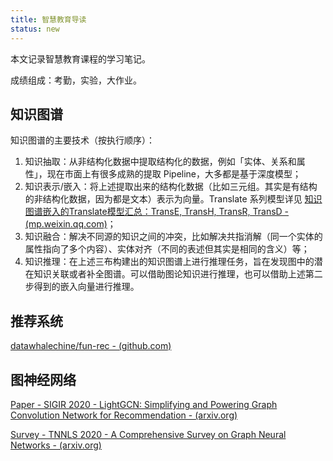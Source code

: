 ```yaml
---
title: 智慧教育导读
status: new
---
```


本文记录智慧教育课程的学习笔记。

成绩组成：考勤，实验，大作业。

## 知识图谱

知识图谱的主要技术（按执行顺序）：

1. 知识抽取：从非结构化数据中提取结构化的数据，例如「实体、关系和属性」，现在市面上有很多成熟的提取 Pipeline，大多都是基于深度模型；
2. 知识表示/嵌入：将上述提取出来的结构化数据（比如三元组。其实是有结构的非结构化数据，因为都是文本）表示为向量。Translate 系列模型详见 [知识图谱嵌入的Translate模型汇总：TransE, TransH, TransR, TransD - (mp.weixin.qq.com)](https://mp.weixin.qq.com/s/2YbfL_1_SyM4wNozyaj4lw)；
3. 知识融合：解决不同源的知识之间的冲突，比如解决共指消解（同一个实体的属性指向了多个内容）、实体对齐（不同的表述但其实是相同的含义）等；
4. 知识推理：在上述三布构建出的知识图谱上进行推理任务，旨在发现图中的潜在知识关联或者补全图谱。可以借助图论知识进行推理，也可以借助上述第二步得到的嵌入向量进行推理。

## 推荐系统

[datawhalechine/fun-rec - (github.com)](https://github.com/datawhalechina/fun-rec/)

## 图神经网络

[Paper - SIGIR 2020 - LightGCN: Simplifying and Powering Graph Convolution Network for Recommendation - (arxiv.org)](https://arxiv.org/abs/2002.02126)

[Survey - TNNLS 2020 - A Comprehensive Survey on Graph Neural  Networks - (arxiv.org)](https://arxiv.org/pdf/1901.00596)
